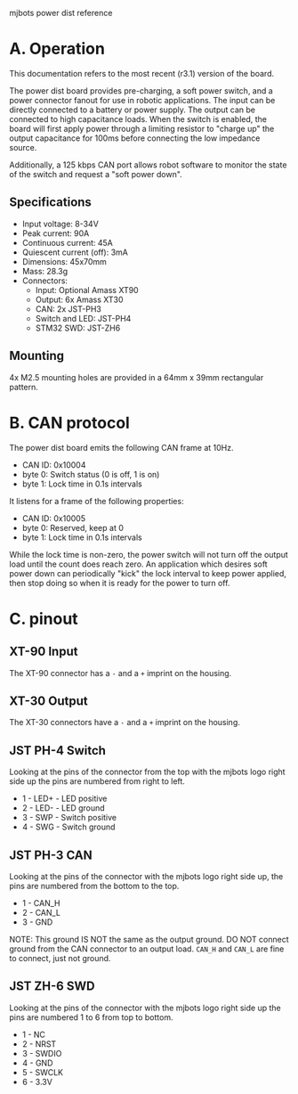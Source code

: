 mjbots power dist reference

# A. Operation #

This documentation refers to the most recent (r3.1) version of the
board.

The power dist board provides pre-charging, a soft power switch, and a
power connector fanout for use in robotic applications.  The input can
be directly connected to a battery or power supply.  The output can be
connected to high capacitance loads.  When the switch is enabled, the
board will first apply power through a limiting resistor to "charge
up" the output capacitance for 100ms before connecting the low
impedance source.

Additionally, a 125 kbps CAN port allows robot software to monitor the
state of the switch and request a "soft power down".

## Specifications ##

* Input voltage: 8-34V
* Peak current: 90A
* Continuous current: 45A
* Quiescent current (off): 3mA
* Dimensions: 45x70mm
* Mass: 28.3g
* Connectors:
  * Input: Optional Amass XT90
  * Output: 6x Amass XT30
  * CAN: 2x JST-PH3
  * Switch and LED: JST-PH4
  * STM32 SWD: JST-ZH6

## Mounting ##

4x M2.5 mounting holes are provided in a 64mm x 39mm rectangular
pattern.

# B. CAN protocol #

The power dist board emits the following CAN frame at 10Hz.

* CAN ID: 0x10004
* byte 0: Switch status (0 is off, 1 is on)
* byte 1: Lock time in 0.1s intervals

It listens for a frame of the following properties:

* CAN ID: 0x10005
* byte 0: Reserved, keep at 0
* byte 1: Lock time in 0.1s intervals

While the lock time is non-zero, the power switch will not turn off
the output load until the count does reach zero.  An application which
desires soft power down can periodically "kick" the lock interval to
keep power applied, then stop doing so when it is ready for the power
to turn off.

# C. pinout #

## XT-90 Input ##

The XT-90 connector has a `-` and a `+` imprint on the housing.

## XT-30 Output ##

The XT-30 connectors have a `-` and a `+` imprint on the housing.

## JST PH-4 Switch ##

Looking at the pins of the connector from the top with the mjbots logo
right side up the pins are numbered from right to left.

 - 1 - LED+ - LED positive
 - 2 - LED- - LED ground
 - 3 - SWP - Switch positive
 - 4 - SWG - Switch ground

## JST PH-3 CAN ##

Looking at the pins of the connector with the mjbots logo right side
up, the pins are numbered from the bottom to the top.

 - 1 - CAN_H
 - 2 - CAN_L
 - 3 - GND

NOTE: This ground IS NOT the same as the output ground.  DO NOT
connect ground from the CAN connector to an output load.  `CAN_H` and
`CAN_L` are fine to connect, just not ground.

## JST ZH-6 SWD ##

Looking at the pins of the connector with the mjbots logo right side
up the pins are numbered 1 to 6 from top to bottom.

 - 1 - NC
 - 2 - NRST
 - 3 - SWDIO
 - 4 - GND
 - 5 - SWCLK
 - 6 - 3.3V
